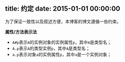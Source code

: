 title: 约定
date: 2015-01-01 00:00:00
---

为了保证一致性以及叙述方便，本博客的博文遵循一些约束。

**属性/方法表示法**

* `A#p`表示`A`的实例对象的实例属性`p`，其中`A`是类型名；
* `A.p`表示`A`的类型实例`p`，其中`A`是类型名；
* `a.p`表示对象`a`的实例属性`p`，其中`a`是一个实例对象；